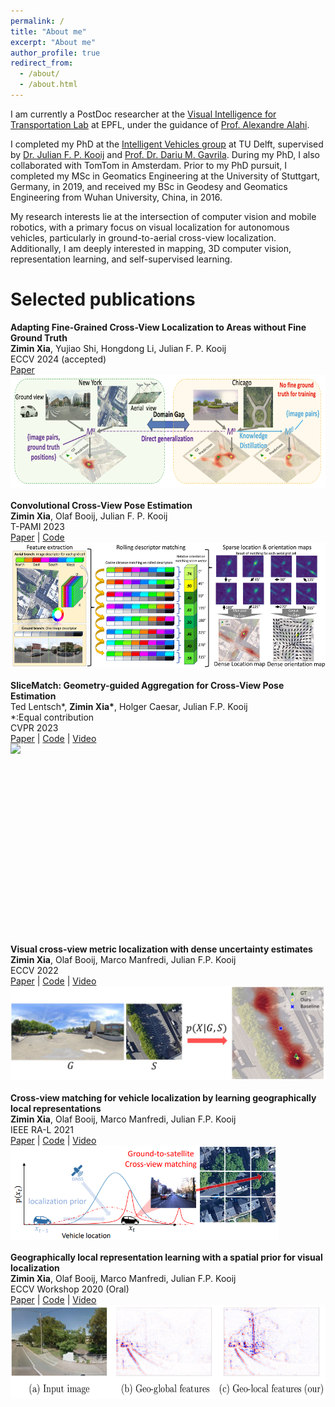 ```yaml
---
permalink: /
title: "About me"
excerpt: "About me"
author_profile: true
redirect_from: 
  - /about/
  - /about.html
---
```


I am currently a PostDoc researcher at the [Visual Intelligence for Transportation Lab](https://www.epfl.ch/labs/vita/) at EPFL, under the guidance of [Prof. Alexandre Alahi](https://people.epfl.ch/alexandre.alahi).

I completed my PhD at the [Intelligent Vehicles group](https://intelligent-vehicles.org/) at TU Delft, supervised by [Dr. Julian F. P. Kooij](https://jkooij.github.io/) and [Prof. Dr. Dariu M. Gavrila](http://www.gavrila.net/).
During my PhD, I also collaborated with TomTom in Amsterdam.
Prior to my PhD pursuit, I completed my MSc in Geomatics Engineering at the University of Stuttgart, Germany, in 2019, and received my BSc in Geodesy and Geomatics Engineering from Wuhan University, China, in 2016.

My research interests lie at the intersection of computer vision and mobile robotics, with a primary focus on visual localization for autonomous vehicles, particularly in ground-to-aerial cross-view localization. Additionally, I am deeply interested in mapping, 3D computer vision, representation learning, and self-supervised learning.


# Selected publications

<div style="text-align: left; margin-bottom: 20px;">
    <strong>Adapting Fine-Grained Cross-View Localization to Areas without Fine Ground Truth</strong><br>
    <strong>Zimin Xia</strong>, Yujiao Shi, Hongdong Li, Julian F. P. Kooij<br>
    ECCV 2024 (accepted)<br>
    <a href="http://arxiv.org/abs/2406.00474">Paper</a> 
    <img src="./images/Adapting_CVM.png" style="height:180px; display: block;" />
</div>

<div style="text-align: left; margin-bottom: 20px;">
    <strong>Convolutional Cross-View Pose Estimation</strong><br>
    <strong>Zimin Xia</strong>, Olaf Booij, Julian F. P. Kooij<br>
    T-PAMI 2023<br>
    <a href="https://ieeexplore.ieee.org/document/10373898">Paper</a> | <a href="https://github.com/tudelft-iv/CCVPE">Code</a><br>
    <img src="./images/CCVPE.jpg" style="height:200px; display: block;" />
</div>

<div style="text-align: left; margin-bottom: 20px;">
    <strong>SliceMatch: Geometry-guided Aggregation for Cross-View Pose Estimation</strong><br>
    Ted Lentsch*, <strong>Zimin Xia*</strong>, Holger Caesar, Julian F.P. Kooij<br>
    *:Equal contribution<br>
    CVPR 2023<br>
    <a href="https://openaccess.thecvf.com/content/CVPR2023/html/Lentsch_SliceMatch_Geometry-Guided_Aggregation_for_Cross-View_Pose_Estimation_CVPR_2023_paper.html">Paper</a> | <a href="https://github.com/tudelft-iv/SliceMatch">Code</a> | <a href="https://www.youtube.com/watch?v=gql1dkQQNrA">Video</a><br>
    <img src="./images/SliceMatch.jpg" style="height:300px; display: block;" />
</div>

<div style="text-align: left; margin-bottom: 20px;">
    <strong>Visual cross-view metric localization with dense uncertainty estimates</strong><br>
    <strong>Zimin Xia</strong>, Olaf Booij, Marco Manfredi, Julian F.P. Kooij<br>
    ECCV 2022<br>
    <a href="https://link.springer.com/chapter/10.1007/978-3-031-19842-7_6">Paper</a> | <a href="https://github.com/tudelft-iv/CrossViewMetricLocalization">Code</a> | <a href="https://www.youtube.com/watch?v=BnVEk-Mp0xU">Video</a><br>
    <img src="./images/ECCV22.jpg" style="height:150px; display: block;" />
</div>

<div style="text-align: left; margin-bottom: 20px;">
    <strong>Cross-view matching for vehicle localization by learning geographically local representations</strong><br>
    <strong>Zimin Xia</strong>, Olaf Booij, Marco Manfredi, Julian F.P. Kooij<br>
    IEEE RA-L 2021<br>
    <a href="https://ieeexplore.ieee.org/abstract/document/9449965">Paper</a> | <a href="https://github.com/tudelft-iv/Visual-Localization-with-Spatial-Prior">Code</a> | <a href="https://www.youtube.com/watch?v=s0uoswTOVG8">Video</a><br>
    <img src="./images/RAL21.PNG" style="height:150px; display: block;" />
</div>

<div style="text-align: left; margin-bottom: 20px;">
    <strong>Geographically local representation learning with a spatial prior for visual localization</strong><br>
    <strong>Zimin Xia</strong>, Olaf Booij, Marco Manfredi, Julian F.P. Kooij<br>
    ECCV Workshop 2020 (Oral)<br>
    <a href="https://link.springer.com/chapter/10.1007/978-3-030-66096-3_38">Paper</a> | <a href="https://github.com/tudelft-iv/Visual-Localization-with-Spatial-Prior">Code</a> | <a href="https://www.youtube.com/watch?v=4ii0ALys6cY&t=4331s">Video</a><br>
    <img src="./images/ECCVW20.png" style="height:150px; display: block;" />
</div>
